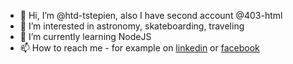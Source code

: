- 👋 Hi, I’m @htd-tstepien, also I have second account @403-html
- 👀 I’m interested in astronomy, skateboarding, traveling
- 🌱 I’m currently learning NodeJS
- 📫 How to reach me - for example on [linkedin](https://www.linkedin.com/in/tymoteusz-stepien/) or [facebook](https://www.facebook.com/white.leash)
